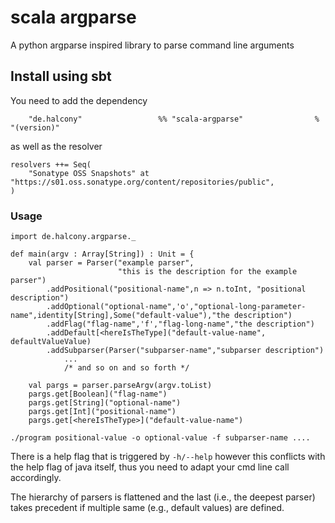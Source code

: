 # scala argparse

A python argparse inspired library to parse command line arguments


## Install using sbt

You need to add the dependency
```
    "de.halcony"                 %% "scala-argparse"                % "(version)"
```

as well as the resolver

```
resolvers ++= Seq(
    "Sonatype OSS Snapshots" at "https://s01.oss.sonatype.org/content/repositories/public",
)
```

### Usage

```
import de.halcony.argparse._

def main(argv : Array[String]) : Unit = {
    val parser = Parser("example parser",
                        "this is the description for the example parser")
        .addPositional("positional-name",n => n.toInt, "positional description")
        .addOptional("optional-name",'o',"optional-long-parameter-name",identity[String],Some("default-value"),"the description")
        .addFlag("flag-name",'f',"flag-long-name","the description")
        .addDefault[<hereIsTheType]("default-value-name", defaultValueValue)
        .addSubparser(Parser("subparser-name","subparser description")
            ...
            /* and so on and so forth */
        
    val pargs = parser.parseArgv(argv.toList)
    pargs.get[Boolean]("flag-name")
    pargs.get[String]("optional-name")
    pargs.get[Int]("positional-name")
    pargs.get[<hereIsTheType>]("default-value-name") 
```

```
./program positional-value -o optional-value -f subparser-name .... 
```

There is a help flag that is triggered by `-h/--help` however this conflicts with the help flag of java itself,
thus you need to adapt your cmd line call accordingly.

The hierarchy of parsers is flattened and the last (i.e., the deepest parser) takes precedent if multiple same (e.g., default values) are defined.
